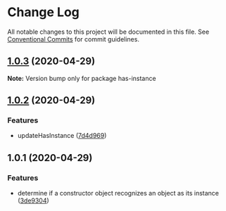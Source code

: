 # Change Log

All notable changes to this project will be documented in this file.
See [Conventional Commits](https://conventionalcommits.org) for commit guidelines.

## [1.0.3](https://github.com/bluelovers/has-instance/compare/has-instance@1.0.2...has-instance@1.0.3) (2020-04-29)

**Note:** Version bump only for package has-instance





## [1.0.2](https://github.com/bluelovers/has-instance/compare/has-instance@1.0.1...has-instance@1.0.2) (2020-04-29)


### Features

* updateHasInstance ([7d4d969](https://github.com/bluelovers/has-instance/commit/7d4d96966883ddcccf6385843ab3db8d4da785df))





## 1.0.1 (2020-04-29)


### Features

* determine if a constructor object recognizes an object as its instance ([3de9304](https://github.com/bluelovers/has-instance/commit/3de9304f4c96a72125adf7a6b14fd4d169722796))
